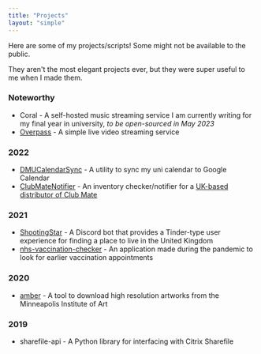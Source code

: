```yaml
---
title: "Projects"
layout: "simple"
---
```

Here are some of my projects/scripts! Some might not be available to the public. 

They aren't the most elegant projects ever, but they were super useful to me when I made them.

### Noteworthy
- Coral - A self-hosted music streaming service I am currently writing for my final year in university, _to be open-sourced in May 2023_
- [Overpass](https://github.com/GOATS2K/overpass) - A simple live video streaming service

### 2022
- [DMUCalendarSync](https://github.com/GOATS2K/DMUCalendarSync) - A utility to sync my uni calendar to Google Calendar
- [ClubMateNotifier](https://github.com/GOATS2K/ClubMateNotifier) - An inventory checker/notifier for a [UK-based distributor of Club Mate](https://club-mate.uk)

### 2021
- [ShootingStar](https://www.dropbox.com/s/z9f868j3z162ddf/Screen%20Recording%202022-03-02%20at%2012.13.59.mov?dl=0) - A Discord bot that provides a Tinder-type user experience for finding a place to live in the United Kingdom
- [nhs-vaccination-checker](https://github.com/GOATS2K/nhs-vaccination-checker) - An application made during the pandemic to look for earlier vaccination appointments

### 2020
- [amber](https://github.com/GOATS2K/amber) - A tool to download high resolution artworks from the Minneapolis Institute of Art

### 2019
- sharefile-api - A Python library for interfacing with Citrix Sharefile
